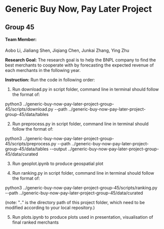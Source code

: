 # Generic Buy Now, Pay Later Project

## Group 45
#### Team Member:
Aobo Li, Jialiang Shen, Jiqiang Chen, Junkai Zhang, Ying Zhu

**Research Goal:** The research goal is to help the BNPL company to find the best merchants to cooperate with by forecasting the expected revenue of each merchants in the following year. 

**Instruction:**
Run the code in following order:
1. Run download.py in script folder, command line in terminal should follow the format of:  

python3 ../generic-buy-now-pay-later-project-group-45/scripts/download.py --path ../generic-buy-now-pay-later-project-group-45/data/tables

2. Run preprocess.py in script folder, command line in terminal should follow the format of: 

python3 ../generic-buy-now-pay-later-project-group-45/scripts/preprocess.py --path ../generic-buy-now-pay-later-project-group-45/data/tables --output ../generic-buy-now-pay-later-project-group-45/data/curated

3. Run geoplot.ipynb to produce geospatial plot

4. Run ranking.py in script folder, command line in terminal should follow the format of: 

python3 ../generic-buy-now-pay-later-project-group-45/scripts/ranking.py --path ../generic-buy-now-pay-later-project-group-45/data/curated

(note: ".." is the directory path of this project folder, which need to be modified according to your local repository.)

5. Run plots.ipynb to produce plots used in presentation, visualisation of final ranked merchants

